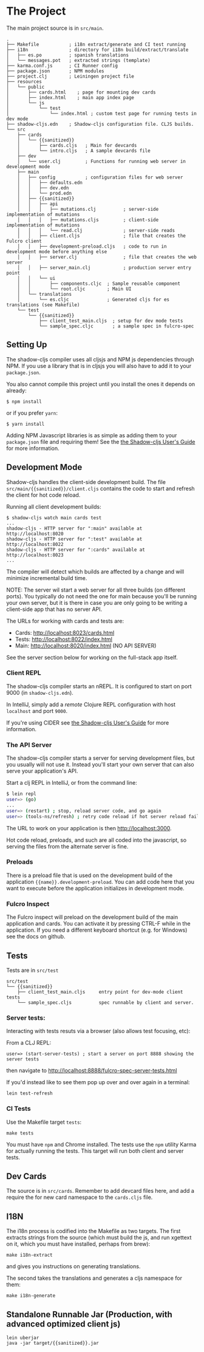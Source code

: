# The Project

The main project source is in `src/main`.

```
.
├── Makefile           ; i18n extract/generate and CI test running
├── i18n               ; directory for i18n build/extract/translate
│   ├── es.po          ; spanish translations
│   └── messages.pot   ; extracted strings (template)
├── karma.conf.js      ; CI Runner config
├── package.json       ; NPM modules
├── project.clj        ; Leiningen project file
├── resources
│   └── public
│       ├── cards.html    ; page for mounting dev cards
│       ├── index.html    ; main app index page
│       └── js
│           └── test
│               └── index.html ; custom test page for running tests in dev mode
├── shadow-cljs.edn    ; Shadow-cljs configuration file. CLJS builds.
└── src
    ├── cards
    │   └── {{sanitized}}
    │       ├── cards.cljs   ; Main for devcards
    │       └── intro.cljs   ; A sample devcards file
    ├── dev
    │   └── user.clj         ; Functions for running web server in development mode
    ├── main
    │   ├── config           ; configuration files for web server
    │   │   ├── defaults.edn
    │   │   ├── dev.edn
    │   │   └── prod.edn
    │   ├── {{sanitized}}
    │   │   ├── api
    │   │   │   ├── mutations.clj          ; server-side implementation of mutations
    │   │   │   ├── mutations.cljs         ; client-side implementation of mutations
    │   │   │   └── read.clj               ; server-side reads
    │   │   ├── client.cljs                ; file that creates the Fulcro client
    │   │   ├── development-preload.cljs   ; code to run in development mode before anything else
    │   │   ├── server.clj                 ; file that creates the web server
    │   │   ├── server_main.clj            ; production server entry point
    │   │   └── ui
    │   │       ├── components.cljc  ; Sample reusable component
    │   │       └── root.cljc        ; Main UI
    │   └── translations
    │       └── es.cljc              ; Generated cljs for es translations (see Makefile)
    └── test
        └── {{sanitized}}
            ├── client_test_main.cljs  ; setup for dev mode tests
            └── sample_spec.cljc       ; a sample spec in fulcro-spec
```

## Setting Up

The shadow-cljs compiler uses all cljsjs and NPM js dependencies through
NPM. If you use a library that is in cljsjs you will also have to add
it to your `package.json`.

You also cannot compile this project until you install the ones it
depends on already:

```
$ npm install
```

or if you prefer `yarn`:

```
$ yarn install
```

Adding NPM Javascript libraries is as simple as adding them to your
`package.json` file and requiring them! See the
[the Shadow-cljs User's Guide](https://shadow-cljs.github.io/docs/UsersGuide.html#_javascript)
for more information.

## Development Mode

Shadow-cljs handles the client-side development build. The file
`src/main/{{sanitized}}/client.cljs` contains the code to start and refresh
the client for hot code reload.

Running all client development builds:

```
$ shadow-cljs watch main cards test
...
shadow-cljs - HTTP server for ":main" available at http://localhost:8020
shadow-cljs - HTTP server for ":test" available at http://localhost:8022
shadow-cljs - HTTP server for ":cards" available at http://localhost:8023
...
```

The compiler will detect which builds are affected by a change and will minimize
incremental build time.

NOTE: The server wil start a web server for all three builds (on different ports).
You typically do not need the one for main because you'll be running your
own server, but it is there in case you are only going to be writing
a client-side app that has no server API.

The URLs for working with cards and tests are:

- Cards: [http://localhost:8023/cards.html](http://localhost:8023/cards.html)
- Tests: [http://localhost:8022/index.html](http://localhost:8022/index.html)
- Main: [http://localhost:8020/index.html](http://localhost:8020/index.html) (NO API SERVER)

See the server section below for working on the full-stack app itself.

### Client REPL

The shadow-cljs compiler starts an nREPL. It is configured to start on
port 9000 (in `shadow-cljs.edn`).

In IntelliJ, simply add a *remote* Clojure REPL configuration with
host `localhost` and port `9000`.

If you're using CIDER
see [the Shadow-cljs User's Guide](https://shadow-cljs.github.io/docs/UsersGuide.html#_cider)
for more information.

### The API Server

The shadow-cljs compiler starts a server for serving development files,
but you usually will not use it. Instead you'll start your own server
that can also serve your application's API.

Start a clj REPL in IntelliJ, or from the command line:

```bash
$ lein repl
user=> (go)
...
user=> (restart) ; stop, reload server code, and go again
user=> (tools-ns/refresh) ; retry code reload if hot server reload fails
```

The URL to work on your application is then
[http://localhost:3000](http://localhost:3000).

Hot code reload, preloads, and such are all coded into the javascript,
so serving the files from the alternate server is fine.

### Preloads

There is a preload file that is used on the development build of the
application `{{name}}.development-preload`. You can add code here that
you want to execute before the application initializes in development
mode.

### Fulcro Inspect

The Fulcro inspect will preload on the development build of the main
application and cards. You can activate it by pressing CTRL-F while in
the application. If you need a different keyboard shortcut (e.g. for
Windows) see the docs on github.

## Tests

Tests are in `src/test`

```
src/test
└── {{sanitized}}
    ├── client_test_main.cljs     entry point for dev-mode client tests
    └── sample_spec.cljs          spec runnable by client and server.
```

### Server tests:

Interacting with tests resuts via a browser (also allows test focusing, etc):

From a CLJ REPL:

```
user=> (start-server-tests) ; start a server on port 8888 showing the server tests
```

then navigate to [http://localhost:8888/fulcro-spec-server-tests.html](http://localhost:8888/fulcro-spec-server-tests.html)

If you'd instead like to see them pop up over and over again in a terminal:

```
lein test-refresh
```

### CI Tests

Use the Makefile target `tests`:

```
make tests
```

You must have `npm` and Chrome installed. The tests use the `npm`
utility Karma for actually running the tests. This target will run
both client and server tests.

## Dev Cards

The source is in `src/cards`. Remember to add devcard files here, and add
a require the for new card namespace to the `cards.cljs` file.

## I18N

The i18n process is codified into the Makefile as two targets. The first extracts strings from
the source (which must build the js, and run xgettext on it, which you must
have installed, perhaps from brew):

```
make i18n-extract
```

and gives you instructions on generating translations.

The second takes the translations and generates a cljs namespace for
them:

```
make i18n-generate
```

## Standalone Runnable Jar (Production, with advanced optimized client js)

```
lein uberjar
java -jar target/{{sanitized}}.jar
```
